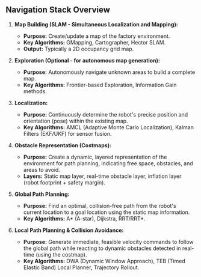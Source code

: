 ## Navigation Stack Overview

1.  **Map Building (SLAM - Simultaneous Localization and Mapping):**
    *   **Purpose:** Create/update a map of the factory environment.
    *   **Key Algorithms:** GMapping, Cartographer, Hector SLAM.
    *   **Output:** Typically a 2D occupancy grid map.

2.  **Exploration (Optional - for autonomous map generation):**
    *   **Purpose:** Autonomously navigate unknown areas to build a complete map.
    *   **Key Algorithms:** Frontier-based Exploration, Information Gain methods.

3.  **Localization:**
    *   **Purpose:** Continuously determine the robot's precise position and orientation (pose) within the existing map.
    *   **Key Algorithms:** AMCL (Adaptive Monte Carlo Localization), Kalman Filters (EKF/UKF) for sensor fusion.

4.  **Obstacle Representation (Costmaps):**
    *   **Purpose:** Create a dynamic, layered representation of the environment for path planning, indicating free space, obstacles, and areas to avoid.
    *   **Layers:** Static map layer, real-time obstacle layer, inflation layer (robot footprint + safety margin).

5.  **Global Path Planning:**
    *   **Purpose:** Find an optimal, collision-free path from the robot's current location to a goal location using the static map information.
    *   **Key Algorithms:** A* (A-star), Dijkstra, RRT/RRT*.

6.  **Local Path Planning & Collision Avoidance:**
    *   **Purpose:** Generate immediate, feasible velocity commands to follow the global path while reacting to dynamic obstacles detected in real-time (using the costmap).
    *   **Key Algorithms:** DWA (Dynamic Window Approach), TEB (Timed Elastic Band) Local Planner, Trajectory Rollout.
